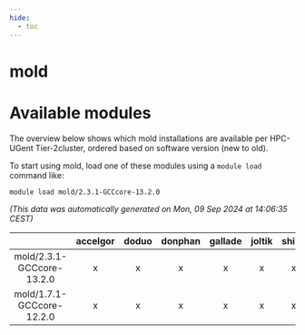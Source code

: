 ```yaml
---
hide:
  - toc
---
```


mold
====

# Available modules


The overview below shows which mold installations are available per HPC-UGent Tier-2cluster, ordered based on software version (new to old).

To start using mold, load one of these modules using a `module load` command like:

```shell
module load mold/2.3.1-GCCcore-13.2.0
```

*(This data was automatically generated on Mon, 09 Sep 2024 at 14:06:35 CEST)*  

| |accelgor|doduo|donphan|gallade|joltik|shinx|skitty|
| :---: | :---: | :---: | :---: | :---: | :---: | :---: | :---: |
|mold/2.3.1-GCCcore-13.2.0|x|x|x|x|x|x|x|
|mold/1.7.1-GCCcore-12.2.0|x|x|x|x|x|x|x|
